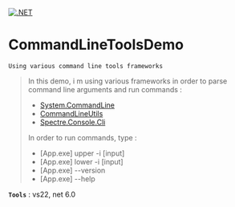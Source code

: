 [![.NET](https://github.com/aimenux/CommandLineToolsDemo/actions/workflows/ci.yml/badge.svg?branch=main)](https://github.com/aimenux/CommandLineToolsDemo/actions/workflows/ci.yml)

# CommandLineToolsDemo
```
Using various command line tools frameworks
```

> In this demo, i m using various frameworks in order to parse command line arguments and run commands :
>
> - [System.CommandLine](https://github.com/dotnet/command-line-api)
> - [CommandLineUtils](https://github.com/natemcmaster/CommandLineUtils)
> - [Spectre.Console.Cli](https://spectreconsole.net/cli/)
>
> In order to run commands, type :
> - [App.exe] upper -i [input]
> - [App.exe] lower -i [input]
> - [App.exe] --version
> - [App.exe] --help
>

**`Tools`** : vs22, net 6.0